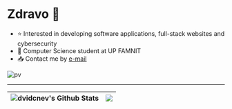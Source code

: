 <h1>Zdravo 👋</h1>

<ul>
  <li>⭐ Interested in developing software applications, full-stack websites and cybersecurity</li>
  <li>🔭 Computer Science student at UP FAMNIT</li>
  <li>📥 Contact me by <a href="mailto:david.chonev10@gmail.com">e-mail</a></li>
</ul>

![pv](https://pageview.vercel.app/?github_user=dvidcnev)</p>
<hr>




<p align="center">
  
  | ![dvidcnev's Github Stats](https://github-readme-stats.vercel.app/api?username=dvidcnev&show_icons=true&theme=shadow_red) |  <img align="center" src="https://github-readme-stats.vercel.app/api/top-langs/?username=dvidcnev&layout=donut&theme=shadow_red" />  |
| :--- | --- |
</p>
